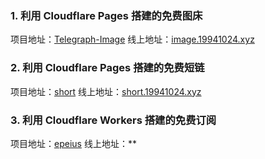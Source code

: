 
<!-- intro: Cloudflare 是一家伟大的互联网公司，致力于建立更好的互联网。目前提供的服务强大而又高效，同时很多项目都可以免费使用，诸如免费提供 CDN、DNS以及Worker 服务。 利用 Cloudflare 可以搭建免费而高效的优质服务  -->

### 1. 利用 Cloudflare Pages 搭建的免费图床 
项目地址：[Telegraph-Image](https://github.com/forzys/Telegraph-Image)
线上地址：[image.19941024.xyz](https://image.19941024.xyz/)
  
### 2. 利用 Cloudflare Pages 搭建的免费短链
项目地址：[short](https://github.com/forzys/short)
线上地址：[short.19941024.xyz](https://short.19941024.xyz)

### 3. 利用 Cloudflare Workers 搭建的免费订阅
项目地址：[epeius](https://github.com/forzys/epeius)
线上地址：**